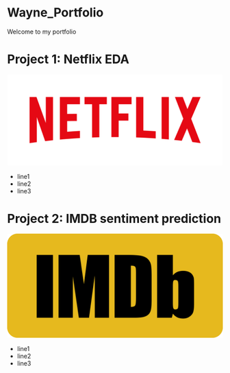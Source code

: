 # Wayne_Portfolio
Welcome to my portfolio

# Project 1: Netflix EDA
![](/images/Netflix_Logo_RGB.png)
* line1
* line2
* line3

# Project 2: IMDB sentiment prediction
![](/images/IMDB_LOGO.png)
* line1
* line2
* line3
